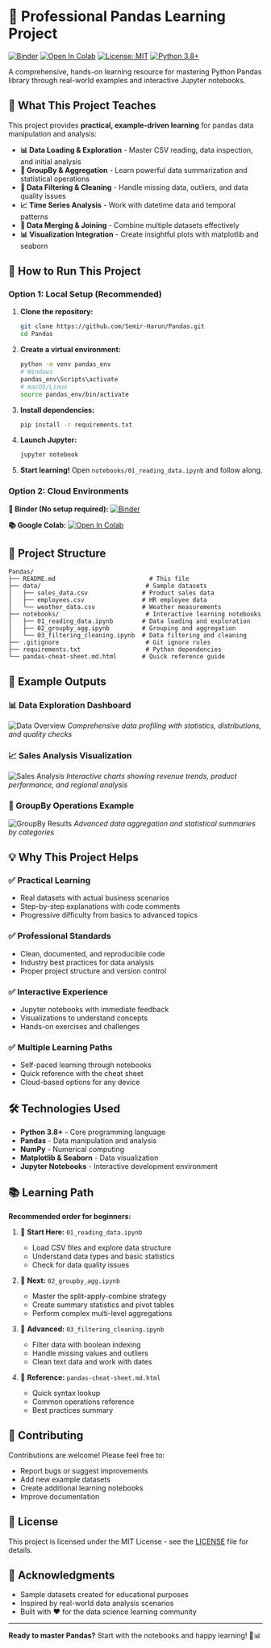 # 🐼 Professional Pandas Learning Project

[![Binder](https://mybinder.org/badge_logo.svg)](https://mybinder.org/v2/gh/Semir-Harun/Pandas/main)
[![Open In Colab](https://colab.research.google.com/assets/colab-badge.svg)](https://colab.research.google.com/github/Semir-Harun/Pandas/blob/main/)
[![License: MIT](https://img.shields.io/badge/License-MIT-yellow.svg)](https://opensource.org/licenses/MIT)
[![Python 3.8+](https://img.shields.io/badge/python-3.8+-blue.svg)](https://www.python.org/downloads/)

A comprehensive, hands-on learning resource for mastering Python Pandas library through real-world examples and interactive Jupyter notebooks.

## 🎯 What This Project Teaches

This project provides **practical, example-driven learning** for pandas data manipulation and analysis:

- **📊 Data Loading & Exploration** - Master CSV reading, data inspection, and initial analysis
- **🔄 GroupBy & Aggregation** - Learn powerful data summarization and statistical operations  
- **🔎 Data Filtering & Cleaning** - Handle missing data, outliers, and data quality issues
- **📈 Time Series Analysis** - Work with datetime data and temporal patterns
- **🔗 Data Merging & Joining** - Combine multiple datasets effectively
- **📊 Visualization Integration** - Create insightful plots with matplotlib and seaborn

## 🚀 How to Run This Project

### Option 1: Local Setup (Recommended)

1. **Clone the repository:**
   ```bash
   git clone https://github.com/Semir-Harun/Pandas.git
   cd Pandas
   ```

2. **Create a virtual environment:**
   ```bash
   python -m venv pandas_env
   # Windows
   pandas_env\Scripts\activate
   # macOS/Linux  
   source pandas_env/bin/activate
   ```

3. **Install dependencies:**
   ```bash
   pip install -r requirements.txt
   ```

4. **Launch Jupyter:**
   ```bash
   jupyter notebook
   ```

5. **Start learning!** Open `notebooks/01_reading_data.ipynb` and follow along.

### Option 2: Cloud Environments

**🌟 Binder (No setup required):**
[![Binder](https://mybinder.org/badge_logo.svg)](https://mybinder.org/v2/gh/Semir-Harun/Pandas/main)

**📚 Google Colab:**
[![Open In Colab](https://colab.research.google.com/assets/colab-badge.svg)](https://colab.research.google.com/github/Semir-Harun/Pandas/blob/main/)

## 📁 Project Structure

```
Pandas/
├── README.md                          # This file
├── data/                             # Sample datasets
│   ├── sales_data.csv               # Product sales data
│   ├── employees.csv                # HR employee data
│   └── weather_data.csv             # Weather measurements
├── notebooks/                        # Interactive learning notebooks  
│   ├── 01_reading_data.ipynb        # Data loading and exploration
│   ├── 02_groupby_agg.ipynb         # Grouping and aggregation
│   └── 03_filtering_cleaning.ipynb  # Data filtering and cleaning
├── .gitignore                        # Git ignore rules
├── requirements.txt                  # Python dependencies
└── pandas-cheat-sheet.md.html       # Quick reference guide
```

## 📸 Example Outputs

### 📊 Data Exploration Dashboard
![Data Overview](https://via.placeholder.com/800x400/4CAF50/white?text=Data+Exploration+Dashboard)
*Comprehensive data profiling with statistics, distributions, and quality checks*

### 📈 Sales Analysis Visualization  
![Sales Analysis](https://via.placeholder.com/800x400/2196F3/white?text=Sales+Analysis+Charts)
*Interactive charts showing revenue trends, product performance, and regional analysis*

### 🔄 GroupBy Operations Example
![GroupBy Results](https://via.placeholder.com/800x400/FF9800/white?text=GroupBy+Aggregation+Results)
*Advanced data aggregation and statistical summaries by categories*

## 💡 Why This Project Helps

### ✅ **Practical Learning**
- Real datasets with actual business scenarios
- Step-by-step explanations with code comments
- Progressive difficulty from basics to advanced topics

### ✅ **Professional Standards**
- Clean, documented, and reproducible code
- Industry best practices for data analysis
- Proper project structure and version control

### ✅ **Interactive Experience**  
- Jupyter notebooks with immediate feedback
- Visualizations to understand concepts
- Hands-on exercises and challenges

### ✅ **Multiple Learning Paths**
- Self-paced learning through notebooks
- Quick reference with the cheat sheet
- Cloud-based options for any device

## 🛠️ Technologies Used

- **Python 3.8+** - Core programming language
- **Pandas** - Data manipulation and analysis
- **NumPy** - Numerical computing
- **Matplotlib & Seaborn** - Data visualization
- **Jupyter Notebooks** - Interactive development environment

## 📚 Learning Path

**Recommended order for beginners:**

1. 📖 **Start Here:** `01_reading_data.ipynb`
   - Load CSV files and explore data structure
   - Understand data types and basic statistics
   - Check for data quality issues

2. 🔄 **Next:** `02_groupby_agg.ipynb` 
   - Master the split-apply-combine strategy
   - Create summary statistics and pivot tables
   - Perform complex multi-level aggregations

3. 🔎 **Advanced:** `03_filtering_cleaning.ipynb`
   - Filter data with boolean indexing
   - Handle missing values and outliers
   - Clean text data and work with dates

4. 📄 **Reference:** `pandas-cheat-sheet.md.html`
   - Quick syntax lookup
   - Common operations reference
   - Best practices summary

## 🤝 Contributing

Contributions are welcome! Please feel free to:
- Report bugs or suggest improvements
- Add new example datasets
- Create additional learning notebooks
- Improve documentation

## 📄 License

This project is licensed under the MIT License - see the [LICENSE](LICENSE) file for details.

## 🙏 Acknowledgments

- Sample datasets created for educational purposes
- Inspired by real-world data analysis scenarios
- Built with ❤️ for the data science learning community

---

**Ready to master Pandas?** Start with the notebooks and happy learning! 🚀📊
